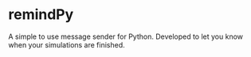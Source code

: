 # remindPy
A simple to use message sender for Python. Developed to let you know when your simulations are finished.
